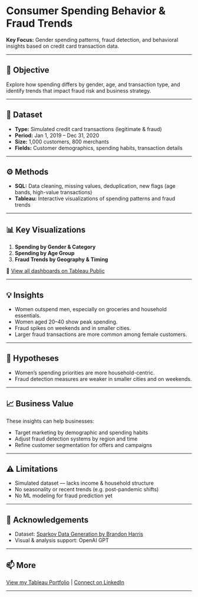 # Consumer Spending Behavior & Fraud Trends

**Key Focus:** Gender spending patterns, fraud detection, and behavioral insights based on credit card transaction data.

---

## 📌 Objective

Explore how spending differs by gender, age, and transaction type, and identify trends that impact fraud risk and business strategy.

---

## 📂 Dataset

- **Type:** Simulated credit card transactions (legitimate & fraud)
- **Period:** Jan 1, 2019 – Dec 31, 2020
- **Size:** 1,000 customers, 800 merchants
- **Fields:** Customer demographics, spending habits, transaction details

---

## ⚙️ Methods

- **SQL:** Data cleaning, missing values, deduplication, new flags (age bands, high-value transactions)
- **Tableau:** Interactive visualizations of spending patterns and fraud trends

---

## 📊 Key Visualizations

1. **Spending by Gender & Category**
2. **Spending by Age Group**
3. **Fraud Trends by Geography & Timing**

🔗 [View all dashboards on Tableau Public](https://public.tableau.com/app/profile/sara.javed7099/vizzes)

---

## 💡 Insights

- Women outspend men, especially on groceries and household essentials.
- Women aged 20–40 show peak spending.
- Fraud spikes on weekends and in smaller cities.
- Larger fraud transactions are more common among female customers.

---

## 🧩 Hypotheses

- Women’s spending priorities are more household-centric.
- Fraud detection measures are weaker in smaller cities and on weekends.

---

## 📈 Business Value

These insights can help businesses:
- Target marketing by demographic and spending habits
- Adjust fraud detection systems by region and time
- Refine customer segmentation for offers and campaigns

---

## ⚠️ Limitations

- Simulated dataset — lacks income & household structure
- No seasonality or recent trends (e.g. post-pandemic shifts)
- No ML modeling for fraud prediction yet

---

## 🙏 Acknowledgements

- Dataset: [Sparkov Data Generation by Brandon Harris](https://github.com/namebrandon/Sparkov_Data_Generation)
- Visual & analysis support: OpenAI GPT

---

## 📫 More

[View my Tableau Portfolio](https://public.tableau.com/app/profile/sara.javed7099/vizzes) | [Connect on LinkedIn](https://www.linkedin.com/in/sara-javed-7b9a43226)

---

 






